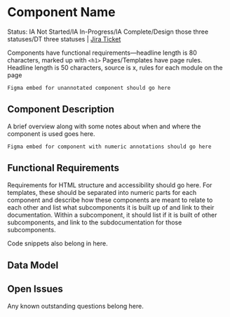 # Component Name
Status: IA Not Started/IA In-Progress/IA Complete/Design those three statuses/DT three statuses | [Jira Ticket]()

Components have functional requirements—headline length is 80 characters, marked up with `<h1>`
Pages/Templates have page rules. Headline length is 50 characters, source is x, rules for each module on the page

```Figma embed for unannotated component should go here```

## Component Description
A brief overview along with some notes about when and where the component is used goes here.

```Figma embed for component with numeric annotations should go here```

## Functional Requirements
Requirements for HTML structure and accessibility should go here. For templates, these should be separated into numeric parts for each component and describe how these components are meant to relate to each other and list what subcomponents it is built up of and link to their documentation. Within a subcomponent, it should list if it is built of other subcomponents, and link to the subdocumentation for those subcomponents.

Code snippets also belong in here.

## Data Model

## Open Issues
Any known outstanding questions belong here.
